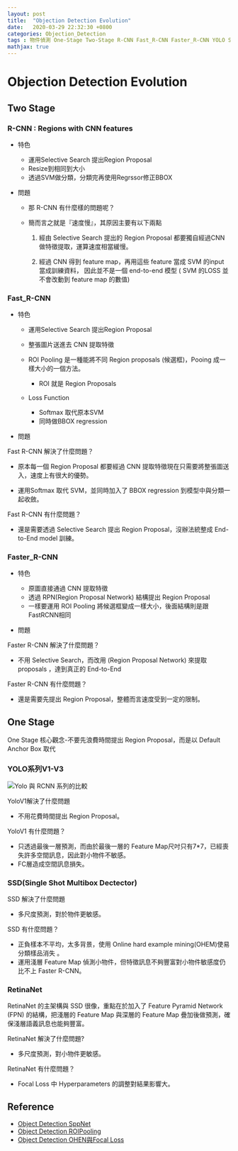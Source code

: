 ```yaml
---
layout: post
title:  "Objection Detection Evolution"
date:   2020-03-29 22:32:30 +0800
categories: Objection_Detection
tags : 物件偵測 One-Stage Two-Stage R-CNN Fast_R-CNN Faster_R-CNN YOLO SSD RetinaNet
mathjax: true
---
```

# Objection Detection Evolution

## Two Stage

### R-CNN : Regions with CNN features

* 特色

	* 運用Selective Search 提出Region Proposal
	* Resize到相同到大小
	* 透過SVM做分類，分類完再使用Regrssor修正BBOX

* 問題

	* 那 R-CNN 有什麼樣的問題呢？
	* 簡而言之就是『速度慢』，其原因主要有以下兩點
	
		1. 經由 Selective Search 提出的 Region Proposal 都要獨自經過CNN 做特徵提取，運算速度相當緩慢。
		
		2. 經過 CNN 得到 feature map，再用這些 feature 當成 SVM 的input 當成訓練資料，
		因此並不是一個 end-to-end 模型 ( SVM 的LOSS 並不會改動到 feature map 的數值)

### Fast_R-CNN

* 特色
	
	* 運用Selective Search 提出Region Proposal
	* 整張圖片送進去 CNN 提取特徵
	* ROI Pooling 是⼀種能將不同 Region proposals (候選框)，Pooing 成⼀樣⼤⼩的⼀個⽅法。
	
		* ROI 就是 Region Proposals
	
	* Loss Function

		* Softmax 取代原本SVM
		* 同時做BBOX regression
* 問題

Fast R-CNN 解決了什麼問題？

* 原本每一個 Region Proposal 都要經過 CNN 提取特徵現在只需要將整張圖送入，速度上有很大的優勢。
	
* 運用Softmax 取代 SVM，並同時加入了 BBOX regression 到模型中與分類一起收斂。

Fast R-CNN 有什麼問題？

*  還是需要透過 Selective Search 提出 Region Proposal，沒辦法統整成 End-to-End model 訓練。

### Faster_R-CNN

* 特色

	* 原圖直接通過 CNN 提取特徵
	* 透過 RPN(Region Proposal Network) 結構提出 Region Proposal
	* 一樣要運用 ROI Pooling 將候選框變成一樣大小，後面結構則是跟 FastRCNN相同
	
* 問題

Faster R-CNN 解決了什麼問題？
		
* 不用 Selective Search，而改用 (Region Proposal Network) 來提取proposals ，達到真正的 End-to-End
	
Faster R-CNN 有什麼問題？

* 還是需要先提出 Region Proposal，整體而言速度受到一定的限制。
	
## One Stage
One Stage 核心觀念-不要先浪費時間提出 Region Proposal，而是以 Default Anchor Box 取代

### YOLO系列V1-V3
![Yolo 與 RCNN 系列的比較](https://raw.githubusercontent.com/q8977452/q8977452.github.io/master/images/objection-detection-evolution-1.PNG)

YoloV1解決了什麼問題
	
* 不用花費時間提出 Region Proposal。

YoloV1 有什麼問題？

* 只透過最後一層預測，而由於最後一層的 Feature Map尺吋只有7*7，已經喪失許多空間訊息，因此對小物件不敏感。
* FC層造成空間訊息損失。
	
### SSD(Single Shot Multibox Dectector) 

SSD 解決了什麼問題

* 多尺度預測，對於物件更敏感。

SSD 有什麼問題？

* 正負樣本不平均，太多背景，使用 Online hard example mining(OHEM)使易分類樣品消失 。
* 運用淺層 Feature Map 偵測小物件，但特徵訊息不夠豐富對小物件敏感度仍比不上 Faster R-CNN。

### RetinaNet
RetinaNet 的主架構與 SSD 很像，重點在於加入了 Feature Pyramid Network (FPN) 的結構，把淺層的 Feature Map 與深層的 Feature Map 疊加後做預測，確保淺層語義訊息也能夠豐富。

RetinaNet 解決了什麼問題?

* 多尺度預測，對小物件更敏感。

RetinaNet 有什麼問題？

* Focal Loss 中 Hyperparameters 的調整對結果影響大。

## Reference

* [Object Detection SppNet](https://zhuanlan.zhihu.com/p/24774302)
* [Object Detection ROIPooling](https://blog.csdn.net/JNingWei/article/details/78822159)
* [Object Detection OHEN與Focal Loss](https://www.itread01.com/content/1543549147.html)